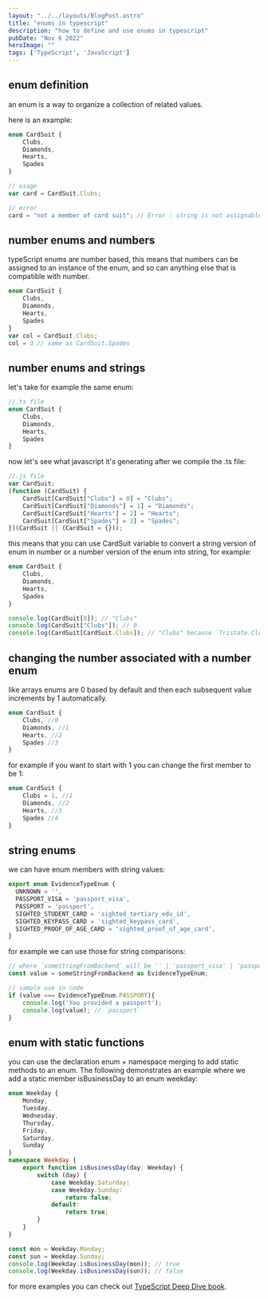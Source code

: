 ```yaml
---
layout: "../../layouts/BlogPost.astro"
title: "enums in typescript"
description: "how to define and use enums in typescript"
pubDate: "Nov 6 2022"
heroImage: ""
tags: ['TypeScript', 'JavaScript']
--- 
```


## enum definition

an enum is a way to organize a collection of related values.

here is an example:

```typescript
enum CardSuit {
    Clubs,
    Diamonds,
    Hearts,
    Spades
}

// usage
var card = CardSuit.Clubs;

// error
card = "not a member of card suit"; // Error : string is not assignable to type `CardSuit`
```

## number enums and numbers

typeScript enums are number based, this means that numbers can be assigned to an instance of the enum, and so can anything else that is compatible with number.

```typescript
enum CardSuit {
    Clubs,
    Diamonds,
    Hearts,
    Spades
}
var col = CardSuit.Clubs;
col = 3 // same as CardSuit.Spades
```

## number enums and strings

let's take for example the same enum:

```typescript
//.ts file
enum CardSuit {
    Clubs,
    Diamonds,
    Hearts,
    Spades
}
```

now let's see what javascript it's generating after we compile the .ts file:

```typescript
//.js file
var CardSuit;
(function (CardSuit) {
    CardSuit[CardSuit["Clubs"] = 0] = "Clubs";
    CardSuit[CardSuit["Diamonds"] = 1] = "Diamonds";
    CardSuit[CardSuit["Hearts"] = 2] = "Hearts";
    CardSuit[CardSuit["Spades"] = 3] = "Spades";
})(CardSuit || (CardSuit = {}));
```

this means that you can use CardSuit variable to convert a string version of enum in number or a number version of the enum into string, for example:

```typescript
enum CardSuit {
    Clubs,
    Diamonds,
    Hearts,
    Spades
}

console.log(CardSuit[0]); // "Clubs"
console.log(CardSuit["Clubs"]); // 0
console.log(CardSuit[CardSuit.Clubs]); // "Clubs" because `Tristate.Clubs == 0`
```

## changing the number associated with a number enum

like arrays enums are 0 based by default and then each subsequent value increments by 1 automatically.

```typescript
enum CardSuit {
    Clubs, //0
    Diamonds, //1
    Hearts, //2
    Spades //3
}
```

for example if you want to start with 1 you can change the first member to be 1:

```typescript
enum CardSuit {
    Clubs = 1, //1
    Diamonds, //2
    Hearts, //3
    Spades //4
}
```

## string enums

we can have enum members with string values:

```typescript
export enum EvidenceTypeEnum {
  UNKNOWN = '',
  PASSPORT_VISA = 'passport_visa',
  PASSPORT = 'passport',
  SIGHTED_STUDENT_CARD = 'sighted_tertiary_edu_id',
  SIGHTED_KEYPASS_CARD = 'sighted_keypass_card',
  SIGHTED_PROOF_OF_AGE_CARD = 'sighted_proof_of_age_card',
}
```

for example we can use those for string comparisons:

```typescript
// where `someStringFromBackend` will be '' | 'passport_visa' | 'passport' ... etc.
const value = someStringFromBackend as EvidenceTypeEnum; 

// sample use in code
if (value === EvidenceTypeEnum.PASSPORT){
    console.log('You provided a passport');
    console.log(value); // `passport`
}
```

## enum with static functions

you can use the declaration enum + namespace merging to add static methods to an enum. The following demonstrates an example where we add a static member isBusinessDay to an enum weekday:

```typescript
enum Weekday {
    Monday,
    Tuesday,
    Wednesday,
    Thursday,
    Friday,
    Saturday,
    Sunday
}
namespace Weekday {
    export function isBusinessDay(day: Weekday) {
        switch (day) {
            case Weekday.Saturday:
            case Weekday.Sunday:
                return false;
            default:
                return true;
        }
    }
}

const mon = Weekday.Monday;
const sun = Weekday.Sunday;
console.log(Weekday.isBusinessDay(mon)); // true
console.log(Weekday.isBusinessDay(sun)); // false
```

for more examples you can check out [TypeScript Deep Dive book](https://basarat.gitbook.io/typescript).

